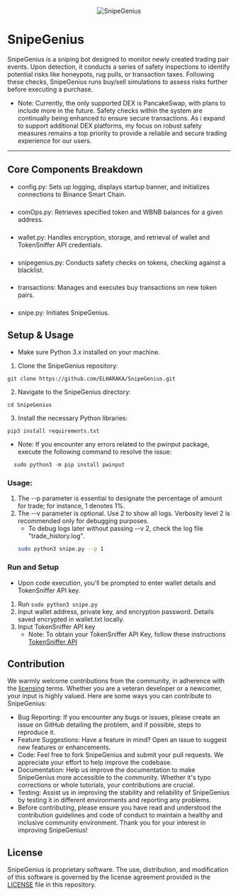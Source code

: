 <p align="center">
  <img src="https://i.ibb.co/PYsK1cr/snpepancakegenius-fotor-bg-remover-2023102611743.png" alt="SnipeGenius">
</p>

# SnipeGenius
SnipeGenius is a sniping bot designed to monitor newly created trading pair events. Upon detection, it conducts a series of safety inspections to identify potential risks like honeypots, rug pulls, or transaction taxes. Following these checks, SnipeGenius runs buy/sell simulations to assess risks further before executing a purchase.

* Note: Currently, the only supported DEX is PancakeSwap, with plans to include more in the future. Safety checks within the system are continually being enhanced to ensure secure transactions. As i expand to support additional DEX platforms, my focus on robust safety measures remains a top priority to provide a reliable and secure trading experience for our users.


---
## Core Components Breakdown
- config.py: Sets up logging, displays startup banner, and initializes connections to Binance Smart Chain.
###
- coinOps.py: Retrieves specified token and WBNB balances for a given address.
###
- wallet.py: Handles encryption, storage, and retrieval of wallet and TokenSniffer API credentials.
###
- snipegenius.py: Conducts safety checks on tokens, checking against a blacklist.
###
- transactions: Manages and executes buy transactions on new token pairs.
###
- snipe.py: Initiates SnipeGenius.

## Setup & Usage
* Make sure Python 3.x installed on your machine.
1. Clone the SnipeGenius repository:
```
git clone https://github.com/ELHARAKA/SnipeGenius.git
```
2. Navigate to the SnipeGenius directory:
```
cd SnipeGenius
```
3. Install the necessary Python libraries:
```
pip3 install requirements.txt
```
* Note: If you encounter any errors related to the pwinput package, execute the following command to resolve the issue:
```python
  sudo python3 -m pip install pwinput
```

### Usage:
1. The --p parameter is essential to designate the percentage of amount for trade; for instance, 1 denotes 1%.
2. The --v parameter is optional. Use 2 to show all logs. Verbosity level 2 is recommended only for debugging purposes.
   * To debug logs later without passing --v 2, check the log file "trade_history.log".
   ```bash
   sudo python3 snipe.py --p 1
   ```

### Run and Setup
* Upon code execution, you'll be prompted to enter wallet details and TokenSniffer API key.
1. Run `sudo python3 snipe.py`
2. Input wallet address, private key, and encryption password. Details saved encrypted in wallet.txt locally.
3. Input TokenSniffer API key
   * Note: To obtain your TokenSniffer API Key, follow these instructions [TokenSniffer API](https://tokensniffer.com/TokenSnifferAPI)

## Contribution
We warmly welcome contributions from the community, in adherence with the [licensing](https://github.com/ELHARAKA/SnipeGenius/blob/main/LICENSE) terms. Whether you are a veteran developer or a newcomer, your input is highly valued. Here are some ways you can contribute to SnipeGenius:

* Bug Reporting: If you encounter any bugs or issues, please create an issue on GitHub detailing the problem, and if possible, steps to reproduce it.
* Feature Suggestions: Have a feature in mind? Open an issue to suggest new features or enhancements.
* Code: Feel free to fork SnipeGenius and submit your pull requests. We appreciate your effort to help improve the codebase.
* Documentation: Help us improve the documentation to make SnipeGenius more accessible to the community. Whether it's typo corrections or whole tutorials, your contributions are crucial.
* Testing: Assist us in improving the stability and reliability of SnipeGenius by testing it in different environments and reporting any problems.
* Before contributing, please ensure you have read and understood the contribution guidelines and code of conduct to maintain a healthy and inclusive community environment. Thank you for your interest in improving SnipeGenius!

## License
SnipeGenius is proprietary software. The use, distribution, and modification of this software is governed by the license agreement provided in the [LICENSE](https://github.com/ELHARAKA/SnipeGenius/blob/main/LICENSE) file in this repository.
